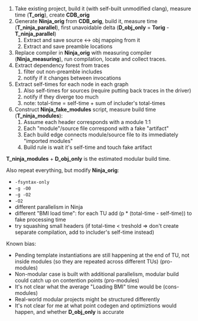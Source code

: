 1. Take existing project, build it (with self-built unmodified clang), measure time (**T_orig**), create **CDB_orig**
1. Generate **Ninja_orig** from **CDB_orig**, build it, measure time (**T_ninja_parallel**), first unavoidable delta
(**D_obj_only** = **Torig** - **T_ninja_parallel**)
    1. Extract and save source <-> obj mapping from it
    1. Extract and save preamble locations
1. Replace compiler in **Ninja_orig** with measuring compiler (**Ninja_measuring**), run compilation, locate and
collect traces.
1. Extract dependency forest from traces
    1. filter out non-preamble includes
    1. notify if it changes between invocations
1. Extract self-times for each node in each graph
    1. Also self-times for sources (require putting back traces in the driver)
    1. notify if they diverge too much
    1. note: total-time = self-time + sum of includer's total-times
1. Construct **Ninja_fake_modules** script, measure build time (**T_ninja_modules**):
    1. Assume each header corresponds with a module 1:1
    1. Each "module"/source file correspond with a fake "artifact" 
    1. Each build edge connects module/source file to its immediately "imported modules"
    1. Build rule is wait it's self-time and touch fake artifact
    
**T_ninja_modules** + **D_obj_only** is the estimated modular build time.
    
Also repeat everything, but modify **Ninja_orig**:
- `-fsyntax-only`
- `-g -O0`
- `-g -O2`
- `-O2`
- different parallelism in Ninja
- different "BMI load time": for each TU add (p * (total-time - self-time)) to fake processing time
- try squashing small headers (if total-time < treshold => don't create separate compilation,
add to includer's self-time instead)
    
Known bias:
- Pending template instantiations are still happening at the end of TU, not inside modules (so they are repeated
across different TUs) (pro-modules)
- Non-modular case is built with additional parallelism, modular build could catch up on contention points (pro-modules)
- It's not clear what the average "Loading BMI" time would be (cons-modules)
- Real-world modular projects might be structured differently
- It's not clear for me at what point codegen and optimiztions would happen, and whether **D_obj_only** is accurate
